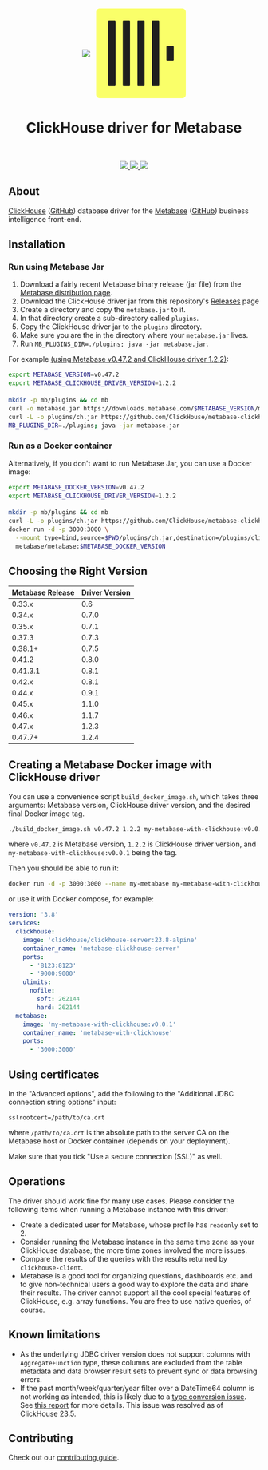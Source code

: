 <p align="center" style="font-size:300%">
<img src="https://www.metabase.com/images/logo.svg" width="200px" align="center">
<img src=".static/clickhouse.svg" width="180px" align="center">
<h1 align="center">ClickHouse driver for Metabase</h1>
</p>
<br/>
<p align="center">
<a href="https://github.com/enqueue/metabase-clickhouse-driver/actions/workflows/check.yml">
<img src="https://github.com/enqueue/metabase-clickhouse-driver/actions/workflows/check.yml/badge.svg?branch=master">
</a>
<a href="https://github.com/enqueue/metabase-clickhouse-driver/releases">
<img src="https://img.shields.io/github/release/enqueue/metabase-clickhouse-driver.svg?label=latest%20release">
</a>
<a href="https://raw.githubusercontent.com/enqueue/metabase-clickhouse-driver/master/LICENSE">
<img src="https://img.shields.io/badge/License-Apache_2.0-blue.svg">
</a>
</p>

## About

[ClickHouse](https://clickhouse.com) ([GitHub](https://github.com/ClickHouse/ClickHouse)) database driver for the [Metabase](https://metabase.com) ([GitHub](https://github.com/metabase/metabase)) business intelligence front-end.

## Installation

### Run using Metabase Jar

1. Download a fairly recent Metabase binary release (jar file) from the [Metabase distribution page](https://metabase.com/start/jar.html).
2. Download the ClickHouse driver jar from this repository's [Releases](https://github.com/enqueue/metabase-clickhouse-driver/releases) page
3. Create a directory and copy the `metabase.jar` to it.
4. In that directory create a sub-directory called `plugins`.
5. Copy the ClickHouse driver jar to the `plugins` directory.
6. Make sure you are the in the directory where your `metabase.jar` lives.
7. Run `MB_PLUGINS_DIR=./plugins; java -jar metabase.jar`.

For example [(using Metabase v0.47.2 and ClickHouse driver 1.2.2)](#choosing-the-right-version):

```bash
export METABASE_VERSION=v0.47.2
export METABASE_CLICKHOUSE_DRIVER_VERSION=1.2.2

mkdir -p mb/plugins && cd mb
curl -o metabase.jar https://downloads.metabase.com/$METABASE_VERSION/metabase.jar
curl -L -o plugins/ch.jar https://github.com/ClickHouse/metabase-clickhouse-driver/releases/download/$METABASE_CLICKHOUSE_DRIVER_VERSION/clickhouse.metabase-driver.jar
MB_PLUGINS_DIR=./plugins; java -jar metabase.jar
```

### Run as a Docker container

Alternatively, if you don't want to run Metabase Jar, you can use a Docker image:

```bash
export METABASE_DOCKER_VERSION=v0.47.2
export METABASE_CLICKHOUSE_DRIVER_VERSION=1.2.2

mkdir -p mb/plugins && cd mb
curl -L -o plugins/ch.jar https://github.com/ClickHouse/metabase-clickhouse-driver/releases/download/$METABASE_CLICKHOUSE_DRIVER_VERSION/clickhouse.metabase-driver.jar
docker run -d -p 3000:3000 \
  --mount type=bind,source=$PWD/plugins/ch.jar,destination=/plugins/clickhouse.jar \
  metabase/metabase:$METABASE_DOCKER_VERSION
```

## Choosing the Right Version

| Metabase Release | Driver Version |
| ---------------- | -------------- |
| 0.33.x           | 0.6            |
| 0.34.x           | 0.7.0          |
| 0.35.x           | 0.7.1          |
| 0.37.3           | 0.7.3          |
| 0.38.1+          | 0.7.5          |
| 0.41.2           | 0.8.0          |
| 0.41.3.1         | 0.8.1          |
| 0.42.x           | 0.8.1          |
| 0.44.x           | 0.9.1          |
| 0.45.x           | 1.1.0          |
| 0.46.x           | 1.1.7          |
| 0.47.x           | 1.2.3          |
| 0.47.7+          | 1.2.4          |

## Creating a Metabase Docker image with ClickHouse driver

You can use a convenience script `build_docker_image.sh`, which takes three arguments: Metabase version, ClickHouse driver version, and the desired final Docker image tag.

```bash
./build_docker_image.sh v0.47.2 1.2.2 my-metabase-with-clickhouse:v0.0.1
```

where `v0.47.2` is Metabase version, `1.2.2` is ClickHouse driver version, and `my-metabase-with-clickhouse:v0.0.1` being the tag.

Then you should be able to run it:

```bash
docker run -d -p 3000:3000 --name my-metabase my-metabase-with-clickhouse:v0.0.1
```

or use it with Docker compose, for example:

```yaml
version: '3.8'
services:
  clickhouse:
    image: 'clickhouse/clickhouse-server:23.8-alpine'
    container_name: 'metabase-clickhouse-server'
    ports:
      - '8123:8123'
      - '9000:9000'
    ulimits:
      nofile:
        soft: 262144
        hard: 262144
  metabase:
    image: 'my-metabase-with-clickhouse:v0.0.1'
    container_name: 'metabase-with-clickhouse'
    ports:
      - '3000:3000'
```

## Using certificates

In the "Advanced options", add the following to the "Additional JDBC connection string options" input:

```
sslrootcert=/path/to/ca.crt
```

where `/path/to/ca.crt` is the absolute path to the server CA on the Metabase host or Docker container (depends on your deployment).

Make sure that you tick "Use a secure connection (SSL)" as well.

## Operations

The driver should work fine for many use cases. Please consider the following items when running a Metabase instance with this driver:

* Create a dedicated user for Metabase, whose profile has `readonly` set to 2.
* Consider running the Metabase instance in the same time zone as your ClickHouse database; the more time zones involved the more issues.
* Compare the results of the queries with the results returned by `clickhouse-client`.
* Metabase is a good tool for organizing questions, dashboards etc. and to give non-technical users a good way to explore the data and share their results. The driver cannot support all the cool special features of ClickHouse, e.g. array functions. You are free to use native queries, of course.


## Known limitations

* As the underlying JDBC driver version does not support columns with `AggregateFunction` type, these columns are excluded from the table metadata and data browser result sets to prevent sync or data browsing errors.
* If the past month/week/quarter/year filter over a DateTime64 column is not working as intended, this is likely due to a [type conversion issue](https://github.com/ClickHouse/ClickHouse/pull/50280). See [this report](https://github.com/ClickHouse/metabase-clickhouse-driver/issues/164) for more details. This issue was resolved as of ClickHouse 23.5.

## Contributing

Check out our [contributing guide](./CONTRIBUTING.md).
